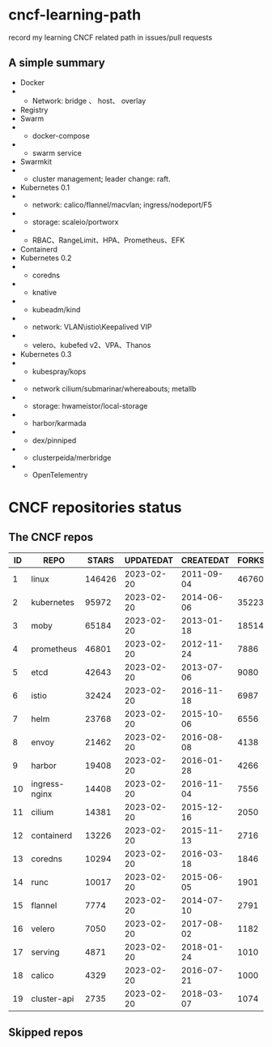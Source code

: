 # cncf-learning-path
record my learning CNCF related path in issues/pull requests

## A simple summary
- Docker
- - Network: bridge 、 host、 overlay
- Registry
- Swarm
- - docker-compose
- - swarm service
- Swarmkit
- - cluster management; leader change: raft.
- Kubernetes 0.1
- - network: calico/flannel/macvlan; ingress/nodeport/F5
- - storage: scaleio/portworx
- - RBAC、RangeLimit、HPA、Prometheus、EFK
- Containerd
- Kubernetes 0.2
- - coredns
- - knative
- - kubeadm/kind
- - network: VLAN\istio\Keepalived VIP
- - velero、kubefed v2、VPA、Thanos
- Kubernetes 0.3
- - kubespray/kops
- - network cilium/submarinar/whereabouts; metallb
- - storage: hwameistor/local-storage
- - harbor/karmada
- - dex/pinniped
- - clusterpeida/merbridge
- - OpenTelementry

# CNCF repositories status
<!--START_SECTION:github_repos-->
## The CNCF repos
| ID |     REPO      | STARS  | UPDATEDAT  | CREATEDAT  | FORKSCOUNT |
|----|---------------|--------|------------|------------|------------|
|  1 | linux         | 146426 | 2023-02-20 | 2011-09-04 |      46760 |
|  2 | kubernetes    |  95972 | 2023-02-20 | 2014-06-06 |      35223 |
|  3 | moby          |  65184 | 2023-02-20 | 2013-01-18 |      18514 |
|  4 | prometheus    |  46801 | 2023-02-20 | 2012-11-24 |       7886 |
|  5 | etcd          |  42643 | 2023-02-20 | 2013-07-06 |       9080 |
|  6 | istio         |  32424 | 2023-02-20 | 2016-11-18 |       6987 |
|  7 | helm          |  23768 | 2023-02-20 | 2015-10-06 |       6556 |
|  8 | envoy         |  21462 | 2023-02-20 | 2016-08-08 |       4138 |
|  9 | harbor        |  19408 | 2023-02-20 | 2016-01-28 |       4266 |
| 10 | ingress-nginx |  14408 | 2023-02-20 | 2016-11-04 |       7556 |
| 11 | cilium        |  14381 | 2023-02-20 | 2015-12-16 |       2050 |
| 12 | containerd    |  13226 | 2023-02-20 | 2015-11-13 |       2716 |
| 13 | coredns       |  10294 | 2023-02-20 | 2016-03-18 |       1846 |
| 14 | runc          |  10017 | 2023-02-20 | 2015-06-05 |       1901 |
| 15 | flannel       |   7774 | 2023-02-20 | 2014-07-10 |       2791 |
| 16 | velero        |   7050 | 2023-02-20 | 2017-08-02 |       1182 |
| 17 | serving       |   4871 | 2023-02-20 | 2018-01-24 |       1010 |
| 18 | calico        |   4329 | 2023-02-20 | 2016-07-21 |       1000 |
| 19 | cluster-api   |   2735 | 2023-02-20 | 2018-03-07 |       1074 |



## Skipped repos
<!--END_SECTION:github_repos-->
